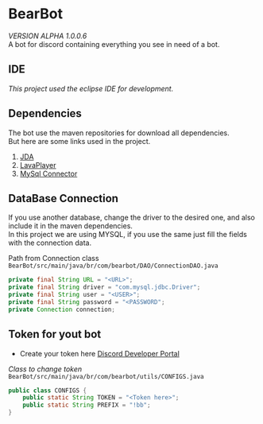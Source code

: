 # BearBot
*VERSION ALPHA 1.0.0.6*<br />
A bot for discord containing everything you see in need of a bot.

## IDE
*This project used the eclipse IDE for development.*

## Dependencies
The bot use the maven repositories for download all dependencies.<br />
But here are some links used in the project.

1. [JDA](https://github.com/DV8FromTheWorld/JDA)
2. [LavaPlayer](https://github.com/sedmelluq/lavaplayer)
3. [MySql Connector](https://mvnrepository.com/artifact/mysql/mysql-connector-java)

## DataBase Connection

If you use another database, change the driver to the desired one, and also include it in the maven dependencies.<br />
In this project we are using MYSQL, if you use the same just fill the fields with the connection data.<br />

Path from Connection class `BearBot/src/main/java/br/com/bearbot/DAO/ConnectionDAO.java`

```java
private final String URL = "<URL>";
private final String driver = "com.mysql.jdbc.Driver";
private final String user = "<USER>";
private final String password = "<PASSWORD";
private Connection connection;
```

## Token for yout bot
* Create your token here [Discord Developer Portal](https://discordapp.com/developers) <br />

*Class to change token*<br /> `BearBot/src/main/java/br/com/bearbot/utils/CONFIGS.java`

```java
public class CONFIGS {
    public static String TOKEN = "<Token here>";
    public static String PREFIX = "!bb";
}
```
